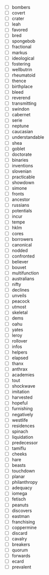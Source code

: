 - [ ] bombers
- [ ] covert
- [ ] crater
- [ ] leah
- [ ] favored
- [ ] bred
- [ ] spongebob
- [ ] fractional
- [ ] markus
- [ ] ideological
- [ ] fostering
- [ ] wellbutrin
- [ ] rheumatoid
- [ ] thence
- [ ] birthplace
- [ ] bleed
- [ ] reverend
- [ ] transmitting
- [ ] swindon
- [ ] cabernet
- [ ] serie
- [ ] neptune
- [ ] caucasian
- [ ] understandable
- [ ] shea
- [ ] goblet
- [ ] doctorate
- [ ] binaries
- [ ] inventions
- [ ] slovenian
- [ ] practicable
- [ ] showdown
- [ ] simone
- [ ] fronts
- [ ] ancestor
- [ ] russians
- [ ] potentials
- [ ] incur
- [ ] tempe
- [ ] hklm
- [ ] cores
- [ ] borrowers
- [ ] canonical
- [ ] nodded
- [ ] confronted
- [ ] believer
- [ ] bouvet
- [ ] multifunction
- [ ] australians
- [ ] nifty
- [ ] declines
- [ ] unveils
- [ ] peacock
- [ ] utmost
- [ ] skeletal
- [ ] dems
- [ ] oahu
- [ ] yates
- [ ] leroy
- [ ] rollover
- [ ] infos
- [ ] helpers
- [ ] elapsed
- [ ] thanx
- [ ] anthrax
- [ ] academies
- [ ] tout
- [ ] shockwave
- [ ] imitation
- [ ] harvested
- [ ] hopeful
- [ ] furnishing
- [ ] negatively
- [ ] westlife
- [ ] residences
- [ ] spinach
- [ ] liquidation
- [ ] predecessor
- [ ] tamiflu
- [ ] cheeks
- [ ] hare
- [ ] beasts
- [ ] touchdown
- [ ] planar
- [ ] philanthropy
- [ ] adequacy
- [ ] iomega
- [ ] fetisch
- [ ] peanuts
- [ ] discovers
- [ ] eastman
- [ ] franchising
- [ ] coppermine
- [ ] discard
- [ ] cavalry
- [ ] breakers
- [ ] quorum
- [ ] forwards
- [ ] ecard
- [ ] prevalent
